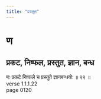 ```yaml
---
title: "प्रस्तुत"
---
```


# ण
## प्रकट, निष्फल, प्रस्तुत, ज्ञान, बन्ध
णः प्रकटे निष्फले च प्रस्तुते ज्ञानबन्धयोः ॥ २२ ॥<BR>verse 1.1.1.22<BR>page 0120

